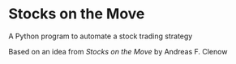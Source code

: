 # Stocks on the Move
A Python program to automate a stock trading strategy

Based on an idea from *Stocks on the Move* by Andreas F. Clenow


